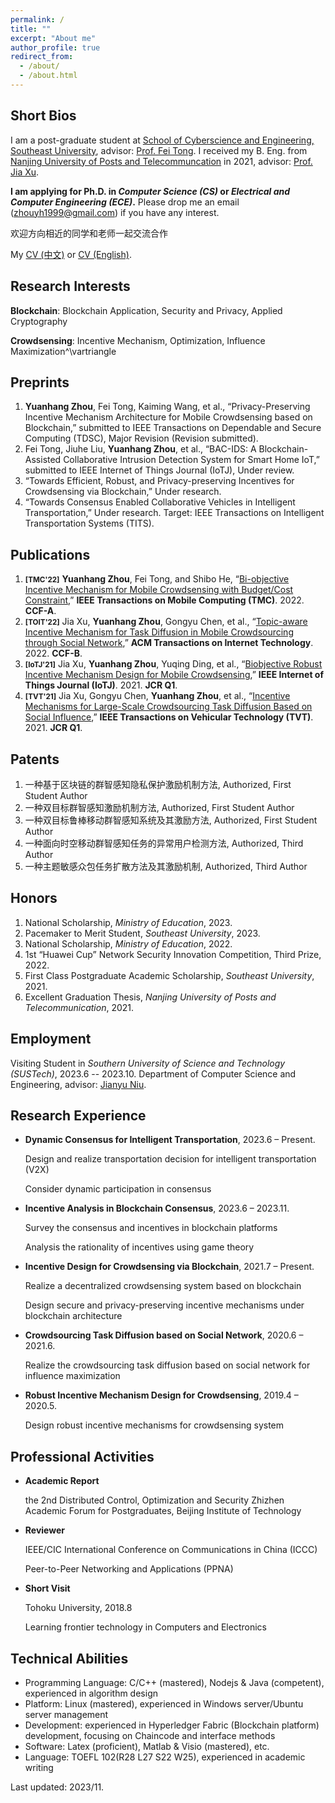 ```yaml
---
permalink: /
title: ""
excerpt: "About me"
author_profile: true
redirect_from: 
  - /about/
  - /about.html
---
```


Short Bios
------
I am a post-graduate student at [School of Cyberscience and Engineering, Southeast University](https://cyber.seu.edu.cn/), advisor: [Prof. Fei Tong](https://cyber.seu.edu.cn/tf4/list.htm). I received my B. Eng. from [Nanjing University of Posts and Telecommuncation](http://www.njupt.edu.cn/) in 2021, advisor: [Prof. Jia Xu](https://xujia-njupt.github.io/xujia.github.io/). 

**I am applying for Ph.D. in *Computer Science (CS)* or *Electrical and Computer Engineering (ECE)*.** Please drop me an email (zhouyh1999@gmail.com) if you have any interest.

欢迎方向相近的同学和老师一起交流合作

My [CV (中文)](/files/CV_Chinese.pdf) or [CV (English)](/files/CV_English.pdf).

Research Interests
------
**Blockchain**: Blockchain Application, Security and Privacy, Applied Cryptography

**Crowdsensing**: Incentive Mechanism, Optimization, Influence Maximization^\vartriangle

Preprints
------
1. **Yuanhang Zhou**, Fei Tong, Kaiming Wang, et al., “Privacy-Preserving Incentive Mechanism Architecture for Mobile Crowdsensing based on Blockchain,” submitted to IEEE Transactions on Dependable and Secure Computing (TDSC), Major Revision (Revision submitted).
1. Fei Tong, Jiuhe Liu, **Yuanhang Zhou**, et al., “BAC-IDS: A Blockchain-Assisted Collaborative Intrusion Detection System for Smart Home IoT,” submitted to IEEE Internet of Things Journal (IoTJ), Under review.
1. “Towards Efficient, Robust, and Privacy-preserving Incentives for Crowdsensing via Blockchain,” Under research.
1. “Towards Consensus Enabled Collaborative Vehicles in Intelligent Transportation,” Under research. Target: IEEE Transactions on Intelligent Transportation Systems (TITS).

Publications
------
1. **<small>[TMC'22]</small>** **Yuanhang Zhou**, Fei Tong, and Shibo He, “[Bi-objective Incentive Mechanism for Mobile Crowdsensing with Budget/Cost Constraint](https://ieeexplore.ieee.org/abstract/document/9992184),” **IEEE Transactions on Mobile Computing (TMC)**. 2022. **CCF-A**.
1. **<small>[TOIT'22]</small>** Jia Xu, **Yuanhang Zhou**, Gongyu Chen, et al., “[Topic-aware Incentive Mechanism for Task Diffusion in Mobile Crowdsourcing through Social Network](https://dl.acm.org/doi/abs/10.1145/3487580),” **ACM Transactions on Internet Technology**. 2022. **CCF-B**.
1. **<small>[IoTJ'21]</small>** Jia Xu, **Yuanhang Zhou**, Yuqing Ding, et al., “[Biobjective Robust Incentive Mechanism Design for Mobile Crowdsensing](https://ieeexplore.ieee.org/abstract/document/9403382),” **IEEE Internet of Things Journal (IoTJ)**. 2021. **JCR Q1**.
1. **<small>[TVT'21]</small>** Jia Xu, Gongyu Chen, **Yuanhang Zhou**, et al., “[Incentive Mechanisms for Large-Scale Crowdsourcing Task Diffusion Based on Social Influence](https://ieeexplore.ieee.org/abstract/document/9369101),” **IEEE Transactions on Vehicular Technology (TVT)**. 2021. **JCR Q1**.

Patents
------
1. 一种基于区块链的群智感知隐私保护激励机制方法, Authorized, First Student Author
1. 一种双目标群智感知激励机制方法, Authorized, First Student Author 
1. 一种双目标鲁棒移动群智感知系统及其激励方法, Authorized, First Student Author
1. 一种面向时空移动群智感知任务的异常用户检测方法, Authorized, Third Author
1. 一种主题敏感众包任务扩散方法及其激励机制, Authorized, Third Author

Honors
------
1. National Scholarship, *Ministry of Education*, 2023.
1. Pacemaker to Merit Student, *Southeast University*, 2023. 
1. National Scholarship, *Ministry of Education*, 2022.
1. 1st “Huawei Cup” Network Security Innovation Competition, Third Prize, 2022.
1. First Class Postgraduate Academic Scholarship, *Southeast University*, 2021.
1. Excellent Graduation Thesis, *Nanjing University of Posts and Telecommunication*, 2021.

Employment
------
Visiting Student in *Southern University of Science and Technology (SUSTech)*, 2023.6 -- 2023.10.
Department of Computer Science and Engineering, advisor: [Jianyu Niu](https://jianyu-niu.github.io/).

Research Experience
------
* **Dynamic Consensus for Intelligent Transportation**, 2023.6 – Present.
  
  Design and realize transportation decision for intelligent transportation (V2X)
  
  Consider dynamic participation in consensus
  
* **Incentive Analysis in Blockchain Consensus**, 2023.6 – 2023.11.
  
  Survey the consensus and incentives in blockchain platforms
  
  Analysis the rationality of incentives using game theory
  
* **Incentive Design for Crowdsensing via Blockchain**, 2021.7 – Present.
  
  Realize a decentralized crowdsensing system based on blockchain
  
  Design secure and privacy-preserving incentive mechanisms under blockchain architecture
  
* **Crowdsourcing Task Diffusion based on Social Network**, 2020.6 – 2021.6.
  
  Realize the crowdsourcing task diffusion based on social network for influence maximization
  
* **Robust Incentive Mechanism Design for Crowdsensing**, 2019.4 – 2020.5.
  
  Design robust incentive mechanisms for crowdsensing system

Professional Activities
-----
* **Academic Report**

  the 2nd Distributed Control, Optimization and Security Zhizhen Academic Forum for Postgraduates, Beijing Institute of Technology

* **Reviewer**

  IEEE/CIC International Conference on Communications in China (ICCC)
  
  Peer-to-Peer Networking and Applications (PPNA)

* **Short Visit**

  Tohoku University, 2018.8

  Learning frontier technology in Computers and Electronics

Technical Abilities
-----
* Programming Language: C/C++ (mastered), Nodejs & Java (competent), experienced in algorithm design
* Platform: Linux (mastered), experienced in Windows server/Ubuntu server management
* Development: experienced in Hyperledger Fabric (Blockchain platform) development, focusing on Chaincode and interface methods
* Software: Latex (proficient), Matlab & Visio (mastered), etc.
* Language: TOEFL 102(R28 L27 S22 W25), experienced in academic writing
 
Last updated: 2023/11.
